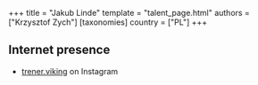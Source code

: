 +++
title = "Jakub Linde"
template = "talent_page.html"
authors = ["Krzysztof Zych"]
[taxonomies]
country = ["PL"]
+++

## Internet presence

* [trener.viking](https://www.instagram.com/trener.viking/) on Instagram
